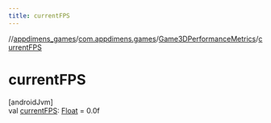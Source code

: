 ```yaml
---
title: currentFPS
---
```

//[appdimens_games](../../../index.html)/[com.appdimens.games](../index.html)/[Game3DPerformanceMetrics](index.html)/[currentFPS](current-f-p-s.html)



# currentFPS



[androidJvm]\
val [currentFPS](current-f-p-s.html): [Float](https://kotlinlang.org/api/core/kotlin-stdlib/kotlin/-float/index.html) = 0.0f



